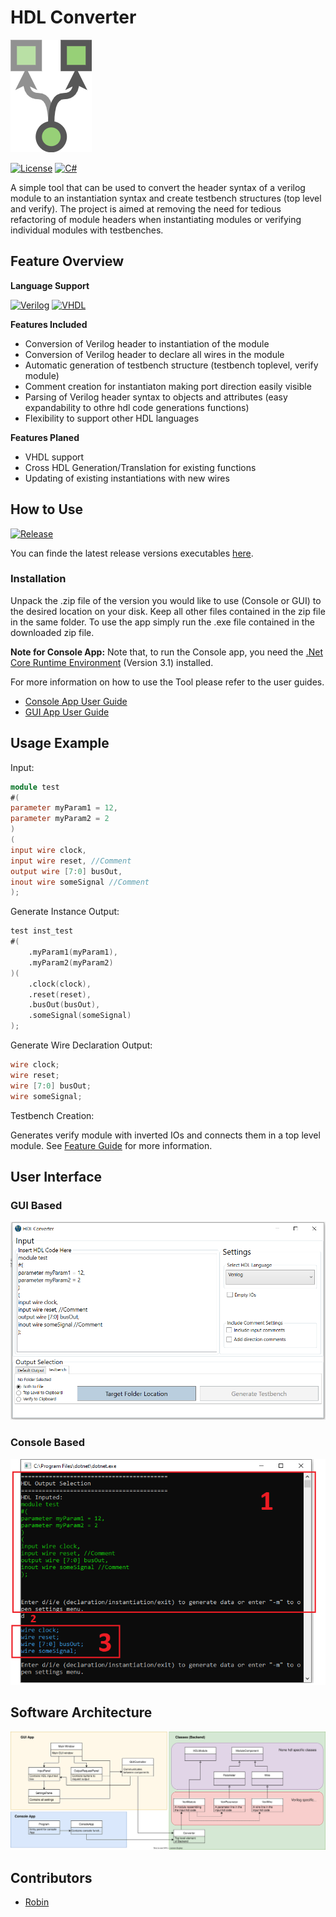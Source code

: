 # HDL Converter
![Title](/Documentation/1_Images/HDLConverterLogoSmall.png)

[![License](https://img.shields.io/badge/License-AGPL_3.0-blue.svg)](/LICENSE)
[![C#](https://img.shields.io/badge/Software-C%23-green)](https://docs.microsoft.com/en-us/dotnet/csharp/)

A simple tool that can be used to convert the header syntax of a verilog module to an instantiation syntax and create testbench structures (top level and verify). 
The project is aimed at removing the need for tedious refactoring of module headers when instantiating modules or verifying individual modules with testbenches.

## Feature Overview
**Language Support**

[![Verilog](https://img.shields.io/badge/Verilog-Supported-brightgreen)]()
[![VHDL](https://img.shields.io/badge/VHDL-Not%20Supported-red)]()

**Features Included**
- Conversion of Verilog header to instantiation of the module
- Conversion of Verilog header to declare all wires in the module
- Automatic generation of testbench structure (testbench toplevel, verify module)
- Comment creation for instantiaton making port direction easily visible
- Parsing of Verilog header syntax to objects and attributes (easy expandability to othre hdl code generations functions)
- Flexibility to support other HDL languages

**Features Planed**
- VHDL support
- Cross HDL Generation/Translation for existing functions
- Updating of existing instantiations with new wires


## How to Use
[![Release](https://img.shields.io/badge/Latest%20Release-V1.1.0-green)](https://github.com/m47812/HDL_Converter/releases/latest)

You can finde the latest release versions executables [here](https://github.com/m47812/HDL_Converter/releases/latest).

### Installation
Unpack the .zip file of the version you would like to use (Console or GUI) to the desired location on your disk. Keep all other files contained in the zip file in the same folder. To use the app simply run the .exe file contained in the downloaded zip file. 
 
 **Note for Console App:** Note that, to run the Console app, you need the [.Net Core Runtime Environment](https://dotnet.microsoft.com/en-us/download/dotnet/3.1) (Version 3.1) installed.

For more information on how to use the Tool please refer to the user guides.
- [Console App User Guide](/Documentation/2_User_Guide/CORE_APP_USER_GUIDE.md)
- [GUI App User Guide](/Documentation/2_User_Guide/GUI_APP_USER_GUIDE.md)

## Usage Example
Input:
```verilog
module test
#(
parameter myParam1 = 12,
parameter myParam2 = 2
)
(
input wire clock,
input wire reset, //Comment
output wire [7:0] busOut,
inout wire someSignal //Comment
);
```
Generate Instance Output:
```verilog
test inst_test
#(
	.myParam1(myParam1),
	.myParam2(myParam2)
)(
	.clock(clock),
	.reset(reset),
	.busOut(busOut),
	.someSignal(someSignal)
);
```
Generate Wire Declaration Output:
```verilog
wire clock;
wire reset;
wire [7:0] busOut;
wire someSignal;
```

Testbench Creation:

Generates verify module with inverted IOs and connects them in a top level module. See [Feature Guide](/Documentation/2_User_Guide/TESTBENCH_FEATURE.md) for more information.



## User Interface
### GUI Based
![GUI Example](/Documentation/1_Images/GUI/GUI_Testbench.PNG)
### Console Based
![Console Example](/Documentation/1_Images/Core/generateOutput.PNG)


## Software Architecture
 ![Class Diagramm](/Documentation/1_Images/ClassDiagramm/class_diagramm.svg)
 
 ## Contributors
 - [Robin](https://github.com/m47812)
